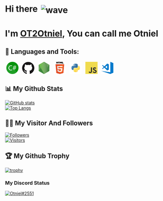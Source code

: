 # Hi there <img src="https://raw.githubusercontent.com/MartinHeinz/MartinHeinz/master/wave.gif" alt="wave" height="40" style="vertical-align:top; margin:4px">
# I'm [OT2Otniel](https://github.com/OT2Otniel/), You can call me Otniel

## 🧰 Languages and Tools:
<p align="left">
<img src="https://raw.githubusercontent.com/github/explore/80688e429a7d4ef2fca1e82350fe8e3517d3494d/topics/csharp/csharp.png" alt="c-sharp" height="40" style="vertical-align:top; margin:4px">
<img src="https://raw.githubusercontent.com/github/explore/78df643247d429f6cc873026c0622819ad797942/topics/github/github.png" alt="github" height="40" style="vertical-align:top; margin:4px">
<img src="https://raw.githubusercontent.com/github/explore/80688e429a7d4ef2fca1e82350fe8e3517d3494d/topics/nodejs/nodejs.png" alt="nodejs" height="40" style="vertical-align:top; margin:4px">
 <img src="https://raw.githubusercontent.com/github/explore/80688e429a7d4ef2fca1e82350fe8e3517d3494d/topics/html/html.png" alt="HTML" height="40" style="vertical-align:top; margin:4px">
<img src="https://raw.githubusercontent.com/github/explore/80688e429a7d4ef2fca1e82350fe8e3517d3494d/topics/python/python.png" alt="Python" height="40" style="vertical-align:top; margin:4px">
<img src="https://raw.githubusercontent.com/github/explore/80688e429a7d4ef2fca1e82350fe8e3517d3494d/topics/javascript/javascript.png" alt="Javascript" height="40" style="vertical-align:top; margin:4px">
<img src="https://raw.githubusercontent.com/github/explore/80688e429a7d4ef2fca1e82350fe8e3517d3494d/topics/visual-studio-code/visual-studio-code.png" alt="VS Code" height="40" style="vertical-align:top; margin:4px">
</p>

## 📊 My Github Stats
[![GitHub stats](https://github-readme-stats.vercel.app/api?username=OT2Otniel&show_icons=true&theme=tokyonight)](https://github.com/OT2Otniel/)
<br>
[![Top Langs](https://github-readme-stats.vercel.app/api/top-langs/?username=OT2Otniel&theme=tokyonight)](https://github.com/OT2Otniel)

## 🧑🏻 My Visitor And Followers
[![Followers](https://img.shields.io/github/followers/OT2Otniel?label=Follow&style=social)](https://github.com/OT2Otniel)
<br>
[![Visitors](https://visitor-badge.laobi.icu/badge?page_id=OT2Otniel.OT2Otniel)](https://github.com/OT2Otniel)

## 🏆 My Github Trophy
[![trophy](https://github-profile-trophy.vercel.app/?username=OT2Otniel&theme=onedark)](https://github.com/OT2Otniel/)

### My Discord Status
[![Otniel#2551](https://discord.c99.nl/widget/theme-3/778802442942677064.png)](https://discord.com/)
